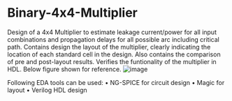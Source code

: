 # Binary-4x4-Multiplier
Design of a 4x4 Multiplier to estimate leakage current/power for all input combinations and
propagation delays for all possible arc including critical path. Contains design the layout of the
multiplier, clearly indicating the location of each standard cell in the design. Also contains the comparison of pre and post-layout results. 
Verifies the funtionality of the multiplier in HDL. 
Below figure shown for reference.
![image](https://user-images.githubusercontent.com/101704193/233776224-e62b2099-20fd-49e9-9285-921aee76c664.png)

Following EDA tools can be used:
• NG-SPICE for circuit design
• Magic for layout
• Verilog HDL design
